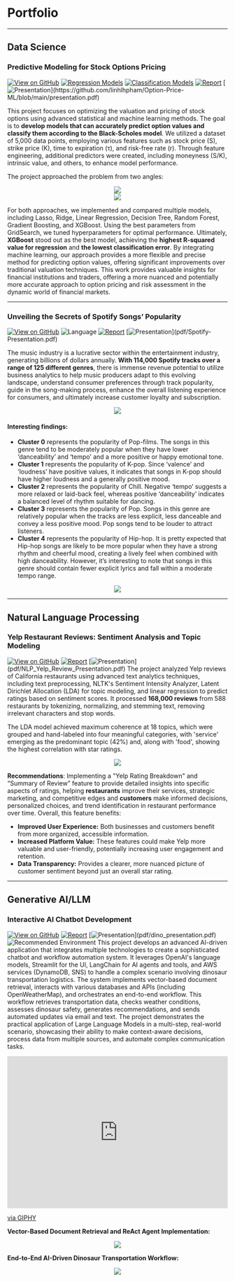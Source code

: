 # Portfolio
---
## Data Science

### Predictive Modeling for Stock Options Pricing 

[![View on GitHub](https://img.shields.io/badge/GitHub-View_on_GitHub-blue?logo=GitHub)](https://github.com/linhlhpham/Option-Price-ML?tab=readme-ov-file)
[![Regression Models](https://img.shields.io/badge/Colab-Regression_Models-blue?logo=Google&logoColor=FDBA18)](https://colab.research.google.com/drive/13FJsXto6rr6m-O_lyBX1W79VxXQdHTIk?usp=sharing)
[![Classification Models](https://img.shields.io/badge/Colab-Classification_Models-blue?logo=Google&logoColor=FDBA18)](https://colab.research.google.com/drive/1ZL1KpN-ayBskdhZy8T25PqQ5Xq59ehsv?usp=sharing)
[![Report](https://img.shields.io/badge/PDF-Report-red?logo=PDF)](https://github.com/linhlhpham/Option-Price-ML/blob/main/Group_6_report.pdf)
[![Presentation](https://img.shields.io/badge/Presentation-salmon?)](https://github.com/linhlhpham/Option-Price-ML/blob/main/presentation.pdf)

This project focuses on optimizing the valuation and pricing of stock options using advanced statistical and machine learning methods. The goal is to **develop models that can accurately predict option values and classify them according to the Black-Scholes model**. We utilized a dataset of 5,000 data points, employing various features such as stock price (S), strike price (K), time to expiration (τ), and risk-free rate (r). Through feature engineering, additional predictors were created, including moneyness (S/K), intrinsic value, and others, to enhance model performance.

The project approached the problem from two angles:
<center><img src="images/PM1.png"/></center>
<center><img src="images/PM2.png"/></center>

For both approaches, we implemented and compared multiple models, including Lasso, Ridge, Linear Regression, Decision Tree, Random Forest, Gradient Boosting, and XGBoost. Using the best parameters from GridSearch, we tuned hyperparameters for optimal performance. Ultimately, **XGBoost** stood out as the best model, achieving the **highest R-squared value for regression** and **the lowest classification error**.
By integrating machine learning, our approach provides a more flexible and precise method for predicting option values, offering significant improvements over traditional valuation techniques. This work provides valuable insights for financial institutions and traders, offering a more nuanced and potentially more accurate approach to option pricing and risk assessment in the dynamic world of financial markets.

---
### Unveiling the Secrets of Spotify Songs’ Popularity

[![View on GitHub](https://img.shields.io/badge/GitHub-View_on_GitHub-blue?logo=GitHub)](https://github.com/linhlhpham/Spotify-Song-Popularity/blob/main/Project%20Code.ipynb)
![Language](https://img.shields.io/badge/Python-Language-navy?logo=Python)
[![Report](https://img.shields.io/badge/PDF-Report-red?logo=PDF)](pdf/Spotify-Report.pdf)
[![Presentation](https://img.shields.io/badge/Presentation-salmon?)](pdf/Spotify-Presentation.pdf)

The music industry is a lucrative sector within the entertainment industry, generating billions of dollars annually. **With 114,000 Spotify tracks over a range of 125 different genres**, there is immense revenue potential to utilize business analytics to help music producers adapt to this evolving landscape, understand consumer preferences through track popularity, guide in the song-making process, enhance the overall listening experience for consumers, and ultimately increase customer loyalty and subscription.

<center><img src="images/spotify graph.png"/></center>

#### Interesting findings:
- **Cluster 0** represents the popularity of Pop-films. The songs in this genre tend to be moderately popular when they have lower ‘danceability’ and ‘tempo’ and a more positive or happy emotional tone.
- **Cluster 1** represents the popularity of K-pop. Since ‘valence’ and ‘loudness’ have positive values, it indicates that songs in K-pop should have higher loudness and a generally positive mood.
- **Cluster 2** represents the popularity of Chill. Negative ‘tempo’ suggests a more relaxed or laid-back feel, whereas positive ‘danceability’ indicates a balanced level of rhythm suitable for dancing. 
- **Cluster 3** represents the popularity of Pop. Songs in this genre are relatively popular when the tracks are less explicit, less danceable and convey a less positive mood. Pop songs tend to be louder to attract listeners. 
- **Cluster 4** represents the popularity of Hip-hop. It is pretty expected that Hip-hop songs are likely to be more popular when they have a strong rhythm and cheerful mood, creating a lively feel when combined with high danceability. However, it’s interesting to note that songs in this genre should contain fewer explicit lyrics and fall within a moderate tempo range.

<center><img src="images/spotify clustering.png"/></center>

---

## Natural Language Processing

### Yelp Restaurant Reviews: Sentiment Analysis and Topic Modeling

[![View on GitHub](https://img.shields.io/badge/GitHub-View_on_GitHub-blue?logo=GitHub)](https://github.com/linhlhpham/Yelp-Topic-Sentiment)
[![Report](https://img.shields.io/badge/PDF-Report-red?logo=PDF)](pdf/NLP_Yelp_Report.pdf)
[![Presentation](https://img.shields.io/badge/Presentation-salmon?)](pdf/NLP_Yelp_Review_Presentation.pdf)
The project analyzed Yelp reviews of California restaurants using advanced text analytics techniques, including text preprocessing, NLTK's Sentiment Intensity Analyzer, Latent Dirichlet Allocation (LDA) for topic modeling, and linear regression to predict ratings based on sentiment scores. It processed **168,000 reviews** from 588 restaurants by tokenizing, normalizing, and stemming text, removing irrelevant characters and stop words.

The LDA model achieved maximum coherence at 18 topics, which were grouped and hand-labeled into four meaningful categories, with 'service' emerging as the predominant topic (42%) and, along with 'food', showing the highest correlation with star ratings.

<center><img src="images/NLP full.png"/></center>

**Recommendations**: Implementing a "Yelp Rating Breakdown" and “Summary of Review” feature to provide detailed insights into specific aspects of ratings, helping **restaurants** improve their services, strategic marketing, and competitive edges and **customers** make informed decisions, personalized choices, and trend identification in restaurant performance over time. Overall, this feature benefits:
- **Improved User Experience:** Both businesses and customers benefit from more organized, accessible information.
- **Increased Platform Value:** These features could make Yelp more valuable and user-friendly, potentially increasing user engagement and retention.
- **Data Transparency:** Provides a clearer, more nuanced picture of customer sentiment beyond just an overall star rating.

---

## Generative AI/LLM

### Interactive AI Chatbot Development
[![View on GitHub](https://img.shields.io/badge/GitHub-View_on_GitHub-blue?logo=GitHub)](https://github.com/linhlhpham/LLM-DinoTransport-SafetyBot)
[![Report](https://img.shields.io/badge/PDF-Report-red?logo=PDF)](pdf/dino_report.pdf)
[![Presentation](https://img.shields.io/badge/Presentation-salmon?)](pdf/dino_presentation.pdf)
![Recommended Environment](https://img.shields.io/badge/Recommended_System-blue?logo=amazonwebservices)
This project develops an advanced AI-driven application that integrates multiple technologies to create a sophisticated chatbot and workflow automation system. It leverages OpenAI's language models, Streamlit for the UI, LangChain for AI agents and tools, and AWS services (DynamoDB, SNS) to handle a complex scenario involving dinosaur transportation logistics. The system implements vector-based document retrieval, interacts with various databases and APIs (including OpenWeatherMap), and orchestrates an end-to-end workflow. This workflow retrieves transportation data, checks weather conditions, assesses dinosaur safety, generates recommendations, and sends automated updates via email and text. The project demonstrates the practical application of Large Language Models in a multi-step, real-world scenario, showcasing their ability to make context-aware decisions, process data from multiple sources, and automate complex communication tasks.

<div style="width:100%;height:0;padding-bottom:69%;position:relative;"><iframe src="https://giphy.com/embed/ej4jQz8VlsftpGgOXh" width="100%" height="100%" style="position:absolute" frameBorder="0" class="giphy-embed" allowFullScreen></iframe></div><p><a href="https://giphy.com/gifs/ej4jQz8VlsftpGgOXh">via GIPHY</a></p>

**Vector-Based Document Retrieval and ReAct Agent Implementation:**
<center><img src="images/AI.png"/></center>

**End-to-End AI-Driven Dinosaur Transportation Workflow:**
<center><img src="images/AIWorkflow.jpeg"/></center>
